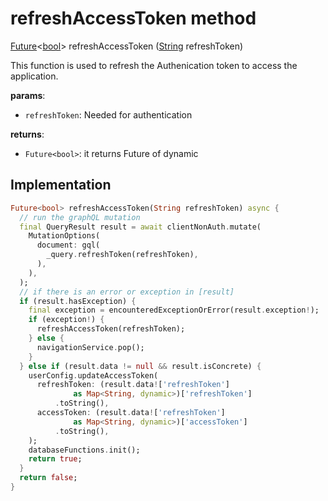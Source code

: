 


# refreshAccessToken method








[Future](https://api.flutter.dev/flutter/dart-async/Future-class.html)&lt;[bool](https://api.flutter.dev/flutter/dart-core/bool-class.html)> refreshAccessToken
([String](https://api.flutter.dev/flutter/dart-core/String-class.html) refreshToken)





<p>This function is used to refresh the Authenication token to access the application.</p>
<p><strong>params</strong>:</p>
<ul>
<li><code>refreshToken</code>: Needed for authentication</li>
</ul>
<p><strong>returns</strong>:</p>
<ul>
<li><code>Future&lt;bool&gt;</code>: it returns Future of dynamic</li>
</ul>



## Implementation

```dart
Future<bool> refreshAccessToken(String refreshToken) async {
  // run the graphQL mutation
  final QueryResult result = await clientNonAuth.mutate(
    MutationOptions(
      document: gql(
        _query.refreshToken(refreshToken),
      ),
    ),
  );
  // if there is an error or exception in [result]
  if (result.hasException) {
    final exception = encounteredExceptionOrError(result.exception!);
    if (exception!) {
      refreshAccessToken(refreshToken);
    } else {
      navigationService.pop();
    }
  } else if (result.data != null && result.isConcrete) {
    userConfig.updateAccessToken(
      refreshToken: (result.data!['refreshToken']
              as Map<String, dynamic>)['refreshToken']
          .toString(),
      accessToken: (result.data!['refreshToken']
              as Map<String, dynamic>)['accessToken']
          .toString(),
    );
    databaseFunctions.init();
    return true;
  }
  return false;
}
```







